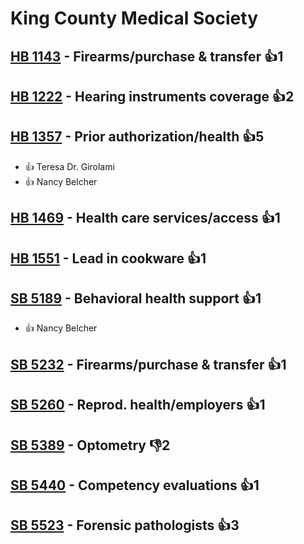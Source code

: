 # King County Medical Society

## [HB 1143](/bill/2023-24/hb/1143/) - Firearms/purchase & transfer 👍1  

## [HB 1222](/bill/2023-24/hb/1222/) - Hearing instruments coverage 👍2  

## [HB 1357](/bill/2023-24/hb/1357/) - Prior authorization/health 👍5  
* 👍 Teresa Dr. Girolami
* 👍 Nancy Belcher

## [HB 1469](/bill/2023-24/hb/1469/) - Health care services/access 👍1  

## [HB 1551](/bill/2023-24/hb/1551/) - Lead in cookware 👍1  

## [SB 5189](/bill/2023-24/sb/5189/) - Behavioral health support 👍1  
* 👍 Nancy Belcher

## [SB 5232](/bill/2023-24/sb/5232/) - Firearms/purchase & transfer 👍1  

## [SB 5260](/bill/2023-24/sb/5260/) - Reprod. health/employers 👍1  

## [SB 5389](/bill/2023-24/sb/5389/) - Optometry  👎2 

## [SB 5440](/bill/2023-24/sb/5440/) - Competency evaluations 👍1  

## [SB 5523](/bill/2023-24/sb/5523/) - Forensic pathologists 👍3  